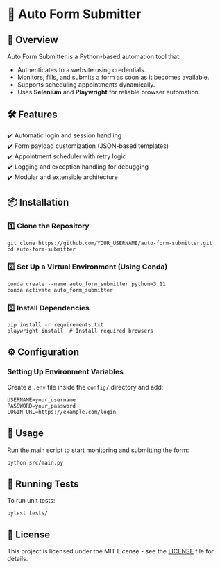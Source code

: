 # 🚀 Auto Form Submitter

## 📌 Overview
Auto Form Submitter is a Python-based automation tool that:
- Authenticates to a website using credentials.
- Monitors, fills, and submits a form as soon as it becomes available.
- Supports scheduling appointments dynamically.
- Uses **Selenium** and **Playwright** for reliable browser automation.

## 🛠️ Features
✔️ Automatic login and session handling  
✔️ Form payload customization (JSON-based templates)  
✔️ Appointment scheduler with retry logic  
✔️ Logging and exception handling for debugging  
✔️ Modular and extensible architecture  

## 📦 Installation

### 1️⃣ Clone the Repository
```
git clone https://github.com/YOUR_USERNAME/auto-form-submitter.git
cd auto-form-submitter
```

### 2️⃣ Set Up a Virtual Environment (Using Conda)
```
conda create --name auto_form_submitter python=3.11
conda activate auto_form_submitter
```

### 3️⃣ Install Dependencies
```
pip install -r requirements.txt
playwright install  # Install required browsers
```

## ⚙️ Configuration
### Setting Up Environment Variables
Create a `.env` file inside the `config/` directory and add:
```
USERNAME=your_username
PASSWORD=your_password
LOGIN_URL=https://example.com/login
```

## 🚀 Usage
Run the main script to start monitoring and submitting the form:
```
python src/main.py
```

## 🧪 Running Tests
To run unit tests:
```
pytest tests/
```

## 📜 License
This project is licensed under the MIT License - see the [LICENSE](LICENSE) file for details.
